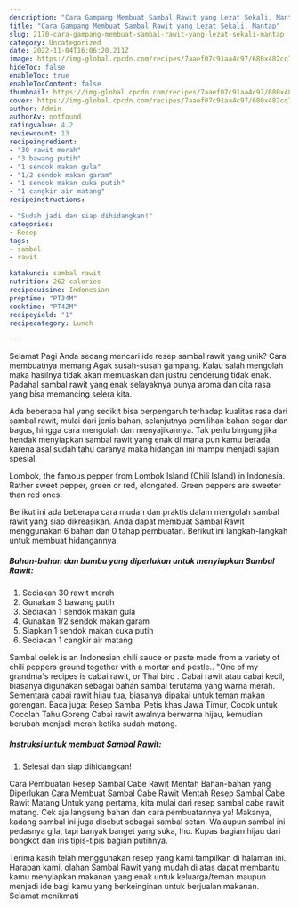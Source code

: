 ```yaml
---
description: "Cara Gampang Membuat Sambal Rawit yang Lezat Sekali, Mantap"
title: "Cara Gampang Membuat Sambal Rawit yang Lezat Sekali, Mantap"
slug: 2170-cara-gampang-membuat-sambal-rawit-yang-lezat-sekali-mantap
category: Uncategorized
date: 2022-11-04T16:06:20.211Z
image: https://img-global.cpcdn.com/recipes/7aaef07c91aa4c97/680x482cq70/sambal-rawit-foto-resep-utama.jpg
hideToc: false
enableToc: true
enableTocContent: false
thumbnail: https://img-global.cpcdn.com/recipes/7aaef07c91aa4c97/680x482cq70/sambal-rawit-foto-resep-utama.jpg
cover: https://img-global.cpcdn.com/recipes/7aaef07c91aa4c97/680x482cq70/sambal-rawit-foto-resep-utama.jpg
author: Admin
authorAv: notfound
ratingvalue: 4.2
reviewcount: 13
recipeingredient:
- "30 rawit merah"
- "3 bawang putih"
- "1 sendok makan gula"
- "1/2 sendok makan garam"
- "1 sendok makan cuka putih"
- "1 cangkir air matang"
recipeinstructions:

- "Sudah jadi dan siap dihidangkan!"
categories:
- Resep
tags:
- sambal
- rawit

katakunci: sambal rawit 
nutrition: 262 calories
recipecuisine: Indonesian
preptime: "PT34M"
cooktime: "PT42M"
recipeyield: "1"
recipecategory: Lunch

---
```



Selamat Pagi Anda sedang mencari ide resep sambal rawit yang unik? Cara membuatnya memang Agak susah-susah gampang. Kalau salah mengolah maka hasilnya tidak akan memuaskan dan justru cenderung tidak enak. Padahal sambal rawit yang enak selayaknya punya aroma dan cita rasa yang bisa memancing selera kita.


Ada beberapa hal yang sedikit bisa berpengaruh terhadap kualitas rasa dari sambal rawit, mulai dari jenis bahan, selanjutnya pemilihan bahan segar dan bagus, hingga cara mengolah dan menyajikannya. Tak perlu bingung jika hendak menyiapkan sambal rawit yang enak di mana pun kamu berada, karena asal sudah tahu caranya maka hidangan ini mampu menjadi sajian spesial.

Lombok, the famous pepper from Lombok Island (Chili Island) in Indonesia. Rather sweet pepper, green or red, elongated. Green peppers are sweeter than red ones.


Berikut ini ada beberapa cara mudah dan praktis dalam mengolah sambal rawit yang siap dikreasikan. Anda dapat membuat Sambal Rawit menggunakan 6 bahan dan 0 tahap pembuatan. Berikut ini langkah-langkah untuk membuat hidangannya.

<!--inarticleads1-->

##### Bahan-bahan dan bumbu yang diperlukan untuk menyiapkan Sambal Rawit:

1. Sediakan 30 rawit merah
1. Gunakan 3 bawang putih
1. Sediakan 1 sendok makan gula
1. Gunakan 1/2 sendok makan garam
1. Siapkan 1 sendok makan cuka putih
1. Sediakan 1 cangkir air matang


Sambal oelek is an Indonesian chili sauce or paste made from a variety of chili peppers ground together with a mortar and pestle.. &#34;One of my grandma&#39;s recipes is cabai rawit, or Thai bird . Cabai rawit atau cabai kecil, biasanya digunakan sebagai bahan sambal terutama yang warna merah. Sementara cabai rawit hijau tua, biasanya dipakai untuk teman makan gorengan. Baca juga: Resep Sambal Petis khas Jawa Timur, Cocok untuk Cocolan Tahu Goreng Cabai rawit awalnya berwarna hijau, kemudian berubah menjadi merah ketika sudah matang. 

<!--inarticleads2-->

##### Instruksi untuk membuat Sambal Rawit:


1. Selesai dan siap dihidangkan!

Cara Pembuatan Resep Sambal Cabe Rawit Mentah Bahan-bahan yang Diperlukan Cara Membuat Sambal Cabe Rawit Mentah Resep Sambal Cabe Rawit Matang Untuk yang pertama, kita mulai dari resep sambal cabe rawit matang. Cek aja langsung bahan dan cara pembuatannya ya! Makanya, kadang sambal ini juga disebut sebagai sambal setan. Walaupun sambal ini pedasnya gila, tapi banyak banget yang suka, lho. Kupas bagian hijau dari bongkot dan iris tipis-tipis bagian putihnya. 

Terima kasih telah menggunakan resep yang kami tampilkan di halaman ini. Harapan kami, olahan Sambal Rawit yang mudah di atas dapat membantu kamu menyiapkan makanan yang enak untuk keluarga/teman maupun menjadi ide bagi kamu yang berkeinginan untuk berjualan makanan. Selamat menikmati
